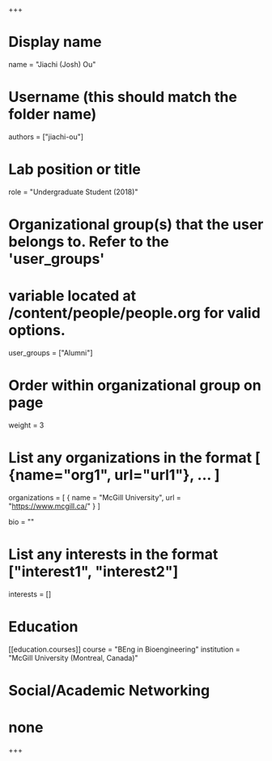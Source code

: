 +++
# Display name
name = "Jiachi (Josh) Ou"

# Username (this should match the folder name)
authors = ["jiachi-ou"]

# Lab position or title
role = "Undergraduate Student (2018)"

# Organizational group(s) that the user belongs to. Refer to the 'user_groups'
# variable located at /content/people/people.org for valid options.
user_groups = ["Alumni"]

# Order within organizational group on page
weight = 3

# List any organizations in the format [ {name="org1", url="url1"}, ... ]
organizations = [ { name = "McGill University", url = "https://www.mcgill.ca/" } ]

bio = ""

# List any interests in the format ["interest1", "interest2"]
interests = []

# Education
[[education.courses]]
  course = "BEng in Bioengineering"
  institution = "McGill University (Montreal, Canada)"

# Social/Academic Networking
# none
+++
